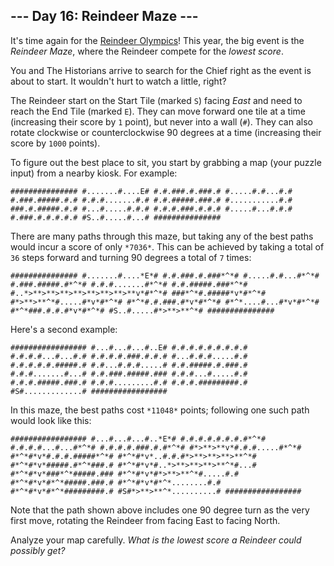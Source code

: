 ## --- Day 16: Reindeer Maze ---

It's time again for the [Reindeer Olympics][1]! This year, the big event is the
*Reindeer Maze*, where the Reindeer compete for the *lowest score*.

You and The Historians arrive to search for the Chief right as the event is
about to start. It wouldn't hurt to watch a little, right?

The Reindeer start on the Start Tile (marked `S`) facing *East* and need to
reach the End Tile (marked `E`). They can move forward one tile at a time
(increasing their score by `1` point), but never into a wall (`#`). They can
also rotate clockwise or counterclockwise 90 degrees at a time (increasing their
score by `1000` points).

To figure out the best place to sit, you start by grabbing a map (your puzzle
input) from a nearby kiosk. For example:

`###############
#.......#....E#
#.#.###.#.###.#
#.....#.#...#.#
#.###.#####.#.#
#.#.#.......#.#
#.#.#####.###.#
#...........#.#
###.#.#####.#.#
#...#.....#.#.#
#.#.#.###.#.#.#
#.....#...#.#.#
#.###.#.#.#.#.#
#S..#.....#...#
###############
`

There are many paths through this maze, but taking any of the best paths would
incur a score of only `*7036*`. This can be achieved by taking a total of `36`
steps forward and turning 90 degrees a total of `7` times:

`
###############
#.......#....*E*#
#.#.###.#.###*^*#
#.....#.#...#*^*#
#.###.#####.#*^*#
#.#.#.......#*^*#
#.#.#####.###*^*#
#..*>**>**>**>**>**>**>**>**v*#*^*#
###*^*#.#####*v*#*^*#
#*>**>**^*#.....#*v*#*^*#
#*^*#.#.###.#*v*#*^*#
#*^*....#...#*v*#*^*#
#*^*###.#.#.#*v*#*^*#
#S..#.....#*>**>**^*#
###############
`

Here's a second example:

`#################
#...#...#...#..E#
#.#.#.#.#.#.#.#.#
#.#.#.#...#...#.#
#.#.#.#.###.#.#.#
#...#.#.#.....#.#
#.#.#.#.#.#####.#
#.#...#.#.#.....#
#.#.#####.#.###.#
#.#.#.......#...#
#.#.###.#####.###
#.#.#...#.....#.#
#.#.#.#####.###.#
#.#.#.........#.#
#.#.#.#########.#
#S#.............#
#################
`

In this maze, the best paths cost `*11048*` points; following one such path
would look like this:

`#################
#...#...#...#..*E*#
#.#.#.#.#.#.#.#*^*#
#.#.#.#...#...#*^*#
#.#.#.#.###.#.#*^*#
#*>**>**v*#.#.#.....#*^*#
#*^*#*v*#.#.#.#####*^*#
#*^*#*v*..#.#.#*>**>**>**>**^*#
#*^*#*v*#####.#*^*###.#
#*^*#*v*#..*>**>**>**>**^*#...#
#*^*#*v*###*^*#####.###
#*^*#*v*#*>**>**^*#.....#.#
#*^*#*v*#*^*#####.###.#
#*^*#*v*#*^*........#.#
#*^*#*v*#*^*#########.#
#S#*>**>**^*..........#
#################
`

Note that the path shown above includes one 90 degree turn as the very first
move, rotating the Reindeer from facing East to facing North.

Analyze your map carefully. *What is the lowest score a Reindeer could possibly
get?*

[1]: /2015/day/14

